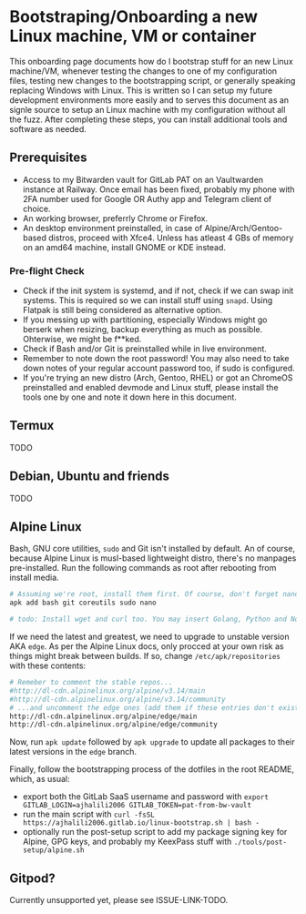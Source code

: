 # Bootstraping/Onboarding a new Linux machine, VM or container

This onboarding page documents how do I bootstrap stuff for an new Linux machine/VM, whenever testing the changes to one of my configuration files, testing new changes to the bootstrapping script, or generally speaking replacing Windows with Linux. This is written so I can setup my future development environments more easily and to serves this document as an signle source to setup an Linux machine with my configuration without all the fuzz. After completing these steps, you can install additional tools and software as needed.

## Prerequisites

* Access to my Bitwarden vault for GitLab PAT on an Vaultwarden instance at Railway. Once email has been fixed, probably my phone with 2FA number used for Google OR Authy app and Telegram client of choice.
* An working browser, preferrly Chrome or Firefox.
* An desktop environment preinstalled, in case of Alpine/Arch/Gentoo-based distros, proceed with Xfce4. Unless has atleast 4 GBs of memory on an amd64 machine, install GNOME or KDE instead.

### Pre-flight Check

* Check if the init system is systemd, and if not, check if we can swap init systems. This is required so we can install stuff using `snapd`. Using Flatpak is still being considered as alternative option.
* If you messing up with partitioning, especially Windows might go berserk when resizing, backup everything as much as possible. Ohterwise, we might be f\*\*ked.
* Check if Bash and/or Git is preinstalled while in live environment.
* Remember to note down the root password! You may also need to take down notes of your regular account password too, if sudo is configured.
* If you're trying an new distro (Arch, Gentoo, RHEL) or got an ChromeOS preinstalled and enabled devmode and Linux stuff, please install the tools one by one and note it down here in this document.

## Termux

TODO

## Debian, Ubuntu and friends

TODO

## Alpine Linux

Bash, GNU core utilities, `sudo` and Git isn't installed by default. An of course, because Alpine Linux is musl-based lightweight distro, there's no manpages pre-installed. Run the following commands as root after rebooting from install media.

```sh
# Assuming we're root, install them first. Of course, don't forget nano because vim is diffcult to use.
apk add bash git coreutils sudo nano

# todo: Install wget and curl too. You may insert Golang, Python and Node.js here if you want.
```

If we need the latest and greatest, we need to upgrade to unstable version AKA `edge`. As per the Alpine Linux docs, only procced at your own risk as things might break between builds. If so, change `/etc/apk/repositories` with these contents:

```sh
# Remeber to comment the stable repos...
#http://dl-cdn.alpinelinux.org/alpine/v3.14/main
#http://dl-cdn.alpinelinux.org/alpine/v3.14/community
# ...and uncomment the edge ones (add them if these entries don't exist)
http://dl-cdn.alpinelinux.org/alpine/edge/main
http://dl-cdn.alpinelinux.org/alpine/edge/community
```

Now, run `apk update` followed by `apk upgrade` to update all packages to their latest versions in the `edge` branch.

Finally, follow the bootstrapping process of the dotfiles in the root README, which, as usual:

* export both the GitLab SaaS username and password with `export GITLAB_LOGIN=ajhalili2006 GITLAB_TOKEN=pat-from-bw-vault`
* run the main script with `curl -fsSL https://ajhalili2006.gitlab.io/linux-bootstrap.sh | bash -`
* optionally run the post-setup script to add my package signing key for Alpine, GPG keys, and probably my KeexPass stuff with `./tools/post-setup/alpine.sh`

## Gitpod?

Currently unsupported yet, please see ISSUE-LINK-TODO.

